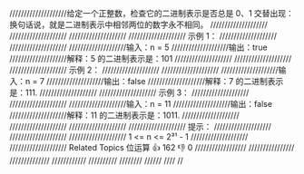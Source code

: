 ////////////////////给定一个正整数，检查它的二进制表示是否总是 0、1 交替出现：换句话说，就是二进制表示中相邻两位的数字永不相同。 
////////////////////
//////////////////// 
////////////////////
//////////////////// 示例 1： 
////////////////////
//////////////////// 
////////////////////输入：n = 5
////////////////////输出：true
////////////////////解释：5 的二进制表示是：101
//////////////////// 
////////////////////
//////////////////// 示例 2： 
////////////////////
//////////////////// 
////////////////////输入：n = 7
////////////////////输出：false
////////////////////解释：7 的二进制表示是：111. 
////////////////////
//////////////////// 示例 3： 
////////////////////
//////////////////// 
////////////////////输入：n = 11
////////////////////输出：false
////////////////////解释：11 的二进制表示是：1011. 
////////////////////
//////////////////// 
////////////////////
//////////////////// 提示： 
////////////////////
//////////////////// 
//////////////////// 1 <= n <= 2³¹ - 1 
//////////////////// 
//////////////////// Related Topics 位运算 👍 162 👎 0
//////////////////
////////////////
//////////////
////////////
//////////
////////
//////
////
//
